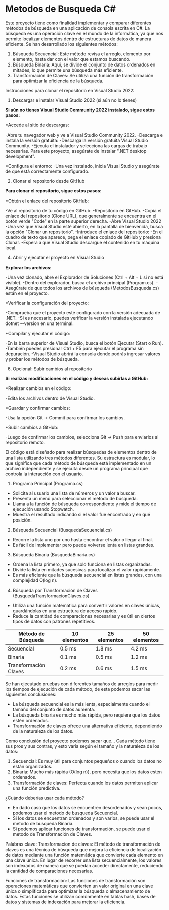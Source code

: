 # Metodos de Busqueda C#

Este proyecto tiene como finalidad implementar y comparar diferentes métodos de búsqueda en una aplicación de consola escrita en C#. La búsqueda es una operación clave en el mundo de la informática, ya que nos permite localizar elementos dentro de estructuras de datos de manera eficiente. Se han desarrollado los siguientes métodos:

1. Búsqueda Secuencial: Este método revisa el arreglo, elemento por elemento, hasta dar con el valor que estamos buscando.
2. Búsqueda Binaria: Aquí, se divide el conjunto de datos ordenados en mitades, lo que permite una búsqueda más eficiente.
3. Transformación de Claves: Se utiliza una función de transformación para optimizar la eficiencia de la búsqueda.

Instrucciones para clonar el repositorio en Visual Studio 2022:

1. Descargar e instalar Visual Studio 2022 (si aún no lo tienes)

**Si aún no tienes Visual Studio Community 2022 instalado, sigue estos pasos:**

*Accede al sitio de descargas:

-Abre tu navegador web y ve a Visual Studio Community 2022.
-Descarga e instala la versión gratuita:
-Descarga la versión gratuita Visual Studio Community.
-Ejecuta el instalador y selecciona las cargas de trabajo necesarias. Para este proyecto, asegúrate de instalar ".NET desktop development".

*Configura el entorno:
-Una vez instalado, inicia Visual Studio y asegúrate de que está correctamente configurado.

2. Clonar el repositorio desde GitHub

**Para clonar el repositorio, sigue estos pasos:**

*Obtén el enlace del repositorio GitHub:

-Ve al repositorio de tu código en GitHub:
-Repositorio en GitHub.
-Copia el enlace del repositorio (Clone URL), que generalmente se encuentra en el botón verde "Code" en la parte superior derecha.
-Abre Visual Studio 2022
-Una vez que Visual Studio esté abierto, en la pantalla de bienvenida, busca la opción "Clonar un repositorio".
-Introduce el enlace del repositorio:
-En el cuadro de texto que aparece, pega el enlace copiado de GitHub y presiona Clonar.
-Espera a que Visual Studio descargue el contenido en tu máquina local.

4. Abrir y ejecutar el proyecto en Visual Studio

**Explorar los archivos:**

-Una vez clonado, abre el Explorador de Soluciones (Ctrl + Alt + L si no está visible).
-Dentro del explorador, busca el archivo principal (Program.cs).
-Asegúrate de que todos los archivos de búsqueda (MetodosBusqueda.cs) están en el proyecto.

*Verificar la configuración del proyecto:

-Comprueba que el proyecto esté configurado con la versión adecuada de .NET.
-Si es necesario, puedes verificar la versión instalada ejecutando dotnet --version en una terminal.

*Compilar y ejecutar el código:

-En la barra superior de Visual Studio, busca el botón Ejecutar (Start o Run).
-También puedes presionar Ctrl + F5 para ejecutar el programa sin depuración.
-Visual Studio abrirá la consola donde podrás ingresar valores y probar los métodos de búsqueda.

6. Opcional: Subir cambios al repositorio

**Si realizas modificaciones en el código y deseas subirlas a GitHub:**

*Realizar cambios en el código:

-Edita los archivos dentro de Visual Studio.

*Guardar y confirmar cambios:

-Usa la opción Git -> Commit para confirmar los cambios.

*Subir cambios a GitHub:

-Luego de confirmar los cambios, selecciona Git -> Push para enviarlos al repositorio remoto.


El código está diseñado para realizar búsquedas de elementos dentro de una lista utilizando tres métodos diferentes. Su estructura es modular, lo que significa que cada método de búsqueda está implementado en un archivo independiente y se ejecuta desde un programa principal que controla la interacción con el usuario.

1. Programa Principal (Programa.cs)
- Solicita al usuario una lista de números y un valor a buscar.
- Presenta un menú para seleccionar el método de búsqueda.
- Llama a la función de búsqueda correspondiente y mide el tiempo de ejecución usando Stopwatch.
- Muestra el resultado indicando si el valor fue encontrado y en qué posición.

2. Búsqueda Secuencial (BusquedaSecuencial.cs)
- Recorre la lista uno por uno hasta encontrar el valor o llegar al final.
- Es fácil de implementar pero puede volverse lenta en listas grandes.

3. Búsqueda Binaria (BusquedaBinaria.cs)
- Ordena la lista primero, ya que solo funciona en listas organizadas.
- Divide la lista en mitades sucesivas para localizar el valor rápidamente.
- Es más eficiente que la búsqueda secuencial en listas grandes, con una complejidad O(log n).

4. Búsqueda por Transformación de Claves (BusquedaTransformacionClaves.cs)
- Utiliza una función matemática para convertir valores en claves únicas, guardándolas en una estructura de acceso rápido.
- Reduce la cantidad de comparaciones necesarias y es útil en ciertos tipos de datos con patrones repetitivos.


Método de Búsqueda	 |10 elementos|25 elementos|50 elementos|
---------------------|------------|------------|------------|
Secuencial	         |0.5 ms	    |1.8 ms	     |4.2 ms      |
Binaria	             |0.1 ms	    |0.5 ms	     |1.2 ms      |
Transformación Claves|0.2 ms	    |0.6 ms	     |1.5 ms      |

Se han ejecutado pruebas con diferentes tamaños de arreglos para medir los tiempos de ejecución de cada método, de esta podemos sacar las siguientes conclusiones:

- La búsqueda secuencial es la más lenta, especialmente cuando el tamaño del conjunto de datos aumenta.
- La búsqueda binaria es mucho más rápida, pero requiere que los datos estén ordenados.
- Transformación de claves ofrece una alternativa eficiente, dependiendo de la naturaleza de los datos.

Como conclusión del proyecto podemos sacar que... 
Cada método tiene sus pros y sus contras, y esto varía según el tamaño y la naturaleza de los datos:

1. Secuencial: Es muy útil para conjuntos pequeños o cuando los datos no están organizados.  
2. Binaria: Mucho más rápida (O(log n)), pero necesita que los datos estén ordenados.  
3. Transformación de claves: Perfecta cuando los datos permiten aplicar una función predictiva.

¿Cuándo deberías usar cada método?
- En dado caso que los datos se encuentren desordenados y sean pocos, podemos usar el metodo de busqueda Secuencial.
- Si los datos se encuentran ordenados y son varios, se puede usar el metodo de busqueda Binaria.
- Si podemos aplicar funciones de transformación, se puede usar el metodo de Transformación de Claves.

Palabras clave: 
Transformacion de claves:
El método de transformación de claves es una técnica de búsqueda que mejora la eficiencia de localización de datos mediante una función matemática que convierte cada elemento en una clave única. En lugar de recorrer una lista secuencialmente, los valores son indexados de manera que se puedan acceder directamente, reduciendo la cantidad de comparaciones necesarias.

Funciones de transformación:
Las funciones de transformación son operaciones matemáticas que convierten un valor original en una clave única o simplificada para optimizar la búsqueda o almacenamiento de datos. Estas funciones se utilizan comúnmente en tablas hash, bases de datos y sistemas de indexación para mejorar la eficiencia.
